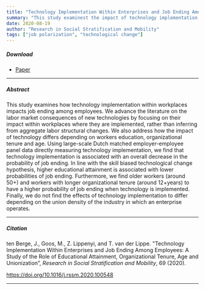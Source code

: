 ```yaml
---
title: "Technology Implementation Within Enterprises and Job Ending Among Employees: A Study of the Role of Educational Attainment, Organizational Tenure, Age and Unionization" 
summary: "This study examinest the impact of technology implementation within workplaces using large-scale Dutch matched employer-employee panel data. we find that technology implementation is associated with an overall decrease in the probability of job ending. In line with the skill biased technological change hypothesis, higher educational attainment is associated with lower probabilities of job ending. Furthermore, we find older workers (around 50+) and workers with longer organizational tenure (around 12+years) to have a higher probability of job ending when technology is implemented. We do not find the effects of technology implementation to differ depending on the union density of the industry in which an enterprise operates."
date: 2020-08-19
author: "Research in Social Stratification and Mobility"
tags: ["job polarization", "technological change"]
---
```


##### Download

+ [Paper](/14.pdf)
---

##### Abstract

This study examines how technology implementation within workplaces impacts job ending among employees. We advance the literature on the labor market consequences of new technologies by focusing on their impact within workplaces where they are implemented, rather than inferring from aggregate labor structural changes. We also address how the impact of technology differs depending on workers education, organizational tenure and age. Using large-scale Dutch matched employer-employee panel data directly measuring technology implementation, we find that technology implementation is associated with an overall decrease in the probability of job ending. In line with the skill biased technological change hypothesis, higher educational attainment is associated with lower probabilities of job ending. Furthermore, we find older workers (around 50+) and workers
with longer organizational tenure (around 12+years) to have a higher probability of job ending when technology is implemented. Finally, we do not find the effects of technology implementation to differ depending on the union density of the industry in which an enterprise operates.

---

##### Citation

ten Berge, J., Goos, M., Z. Lippenyi, and T. van der Lippe. "Technology Implementation Within Enterprises and Job Ending Among Employees: A Study of the Role of Educational Attainment, Organizational Tenure, Age and Unionization”, *Research in Social Stratification and Mobility*, 69 (2020).

https://doi.org/10.1016/j.rssm.2020.100548

---


